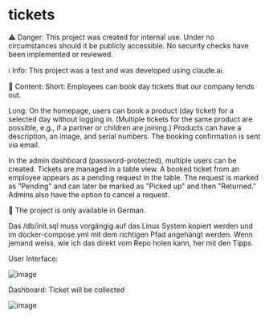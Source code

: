 # tickets

⚠️ Danger:
This project was created for internal use. Under no circumstances should it be publicly accessible. No security checks have been implemented or reviewed.

ℹ️ Info:
This project was a test and was developed using claude.ai.

📌 Content:
Short:
Employees can book day tickets that our company lends out.

Long:
On the homepage, users can book a product (day ticket) for a selected day without logging in. (Multiple tickets for the same product are possible, e.g., if a partner or children are joining.)
Products can have a description, an image, and serial numbers.
The booking confirmation is sent via email.

In the admin dashboard (password-protected), multiple users can be created.
Tickets are managed in a table view.
A booked ticket from an employee appears as a pending request in the table.
The request is marked as "Pending" and can later be marked as "Picked up" and then "Returned."
Admins also have the option to cancel a request.

🛑 The project is only available in German.

Das /db/init.sql muss vorgängig auf das Linux System kopiert werden und im docker-compose.yml mit dem richtigen Pfad angehängt werden.
Wenn jemand weiss, wie ich das direkt vom Repo holen kann, her mit den Tipps.

User Interface:

![image](https://github.com/user-attachments/assets/69301353-4788-47f5-b7f0-c4fd645f6644)


Dashboard: Ticket will be collected

![image](https://github.com/user-attachments/assets/f913dd8c-5bb0-4dcf-8d19-33cbd969eec5)

